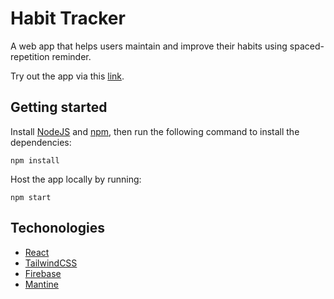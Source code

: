 # Habit Tracker

A web app that helps users maintain and improve their habits using spaced-repetition reminder.

Try out the app via this [link](https://thucnhu.github.io/habit-tracker).

## Getting started

Install [NodeJS](https://nodejs.org/en/) and [npm](https://www.npmjs.com/), then run the following command to install the dependencies:

```
npm install
```

Host the app locally by running:

```
npm start
```

## Techonologies

- [React](https://reactjs.org/)
- [TailwindCSS](https://tailwindcss.com/)
- [Firebase](https://firebase.google.com/)
- [Mantine](https://mantine.dev/)
